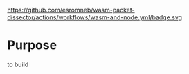 https://github.com/esromneb/wasm-packet-dissector/actions/workflows/wasm-and-node.yml/badge.svg
# Purpose
to build
